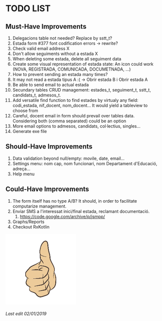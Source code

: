 # TODO LIST

## Must-Have Improvements

1. Delegacions table not needed? Replace by sstt_t?
1. Estada form #377 font codification errors -> rewrite?
1. Check valid email address X
1. Don't allow seguiments without a estada X
1. When deleting some estada, delete all seguiment data
1. Create some visual representation of estada state: An icon could work (NOVA, REGISTRADA, COMUNICADA, DOCUMETNADA, ...)
1. How to prevent sending an estada many times?
1. It may not read a estada tipus A :( -> Obrir estada B i Obrir estada A
1. Be able to send email to actual estada
1. Secundary tables CRUD management: estades_t, seguiment_t, sstt_t, candidats_t, admesos_t.
1. Add versatile find function to find estades by virtualy any field: codi_estada, nif_docent, nom_docent... It would yield a tableview to choose from
1. Careful, docent email in form should prevail over tables data. Considering both (comma separated) could be an option
1. More email options to admesos, candidats, col·lectius, singles...
1. Generate exe file

## Should-Have Improvements

1. Data validation beyond null/empty: movile, date, email...
1. Settings menu: nom cap, nom funcionari, nom Departament d'Educació, adreça...
1. Help menu

## Could-Have Improvements

1. The form itself has no type A/B? It should, in order to facilitate computarize management.
1. Enviar SMS a l'interessat inici/final estada, reclamant documentació.
    1. https://code.google.com/archive/p/jsmpp/
1. Graphs/Reports
1. Checkout RxKotlin

![Thumb Up](./thumb_up.jpg)

###### Last edit 02/01/2019